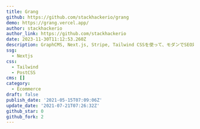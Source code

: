 ```yaml
---
title: Grang
github: https://github.com/stackhackerio/grang
demo: https://grang.vercel.app/
author: stackhackerio
author_link: https://github.com/stackhackerio
date: 2023-11-30T11:12:53.260Z
description: GraphCMS, Next.js, Stripe, Tailwind CSSを使って、モダンでSEO対策済みのオンラインストアを構築できます。
ssg:
  - Nextjs
css:
  - Tailwind
  - PostCSS
cms: []
category:
  - Ecommerce
draft: false
publish_date: '2021-05-15T07:09:06Z'
update_date: '2021-07-21T07:26:32Z'
github_star: 0
github_fork: 2
---
```

